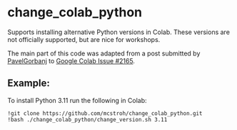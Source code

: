 # change_colab_python

Supports installing alternative Python versions in Colab. These versions are not officially supported, but are nice for workshops.

The main part of this code was adapted from a post submitted by [PavelGorbanj](https://github.com/PavelGorbanj) to [Google Colab Issue #2165](https://github.com/googlecolab/colabtools/issues/2165).

## Example:
To install Python 3.11 run the following in Colab:
```
!git clone https://github.com/mcstroh/change_colab_python.git
!bash ./change_colab_python/change_version.sh 3.11
```
